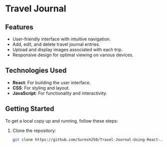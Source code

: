 # Travel Journal

## Features
- User-friendly interface with intuitive navigation.
- Add, edit, and delete travel journal entries.
- Upload and display images associated with each trip.
- Responsive design for optimal viewing on various devices.

## Technologies Used
- **React**: For building the user interface.
- **CSS**: For styling and layout.
- **JavaScript**: For functionality and interactivity.

## Getting Started
To get a local copy up and running, follow these steps:

1. Clone the repository:
   ```bash
   git clone https://github.com/Suresh250/Travel-Journal-Using-React-.git
